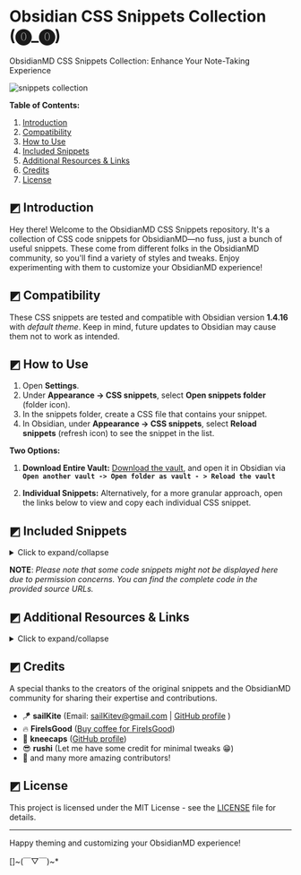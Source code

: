 # Obsidian CSS Snippets Collection (⓿_⓿)

ObsidianMD CSS Snippets Collection: Enhance Your Note-Taking Experience

<img src="https://i.imgur.com/cPa054W.png" alt="snippets collection">

**Table of Contents:**

1. [Introduction](#-Introduction)
2. [Compatibility](#-Compatibility)
3. [How to Use](#-How-to-Use)
4. [Included Snippets](#-Included-Snippets)
5. [Additional Resources & Links](#-Additional-Resources-&-Links)
6. [Credits](#-Credits)
7. [License](#-License)

## ◩ Introduction 

Hey there! Welcome to the ObsidianMD CSS Snippets repository. It's a collection of CSS code snippets for ObsidianMD—no fuss, just a bunch of useful snippets. These come from different folks in the ObsidianMD community, so you'll find a variety of styles and tweaks. Enjoy experimenting with them to customize your ObsidianMD experience!

## ◩ Compatibility

These CSS snippets are tested and compatible with Obsidian version **1.4.16** with *default theme*. Keep in mind, future updates to Obsidian may cause them not to work as intended.

## ◩ How to Use

1. Open **Settings**.
2. Under **Appearance → CSS snippets**, select **Open snippets folder** (folder icon).
3. In the snippets folder, create a CSS file that contains your snippet.
4. In Obsidian, under **Appearance → CSS snippets**, select **Reload snippets** (refresh icon) to see the snippet in the list.

**Two Options:**

1. **Download Entire Vault:**
[Download the vault](https://github.com/r-u-s-h-i-k-e-s-h/Obsidian-CSS-Snippets/archive/refs/heads/Collection.zip), and open it in Obsidian via **` Open another vault -> Open folder as vault - > Reload the vault `**

2. **Individual Snippets:**
Alternatively, for a more granular approach, open the links below to view and copy each individual CSS snippet.

## ◩ Included Snippets

<details>
  <summary>Click to expand/collapse</summary>

 - [Accented settings side headings](Snippets/Accented%20settings%20side%20headings.md)
 - [Author callout](Snippets/Author%20callout.md)
 - [Banner](Snippets/Banner.md)
 - [Bigger first letter](Snippets/Bigger%20first%20letter.md)
 - [Blockquote styling 01](Snippets/Blockquote%20styling%2001.md)
 - [Blockquote styling 02](Snippets/Blockquote%20styling%2002.md)
 - [Blockquote styling 03](Snippets/Blockquote%20styling%2003.md)
 - [Calendar styling](Snippets/Calendar%20styling.md)
 - [Callout icon to the top right corner](Snippets/Callout%20icon%20to%20the%20top%20right%20corner.md)
 - [Callout styling - 3 callouts](Snippets/Callout%20styling%20-%203%20callouts.md)
 - [Callout styling - Callout without icon](Snippets/Callout%20styling%20-%20Callout%20without%20icon.md)
 - [Callout styling - Celtic callout border](Snippets/Callout%20styling%20-%20Celtic%20callout%20border.md)
 - [Callout styling - Folder structure callout](Snippets/Callout%20styling%20-%20Folder%20structure%20callout.md)
 - [Callout styling - Gummy callout](Snippets/Callout%20styling%20-%20Gummy%20callout.md)
 - [Callout styling - Label callout](Snippets/Callout%20styling%20-%20Label%20callout.md)
 - [Callout styling - Leader list callout](Snippets/Callout%20styling%20-%20Leader%20list%20callout.md)
 - [Callout styling - Minimal callout](Snippets/Callout%20styling%20-%20Minimal%20callout.md)
 - [Callout styling - Old callouts](Snippets/Callout%20styling%20-%20Old%20callouts.md)
 - [Callout styling - Outlined callout](Snippets/Callout%20styling%20-%20Outlined%20callout.md)
 - [Callout styling - Power callouts](Snippets/Callout%20styling%20-%20Power%20callouts.md)
 - [Callout styling - Quote callout](Snippets/Callout%20styling%20-%20Quote%20callout.md)
 - [Callout styling - Scroller callout](Snippets/Callout%20styling%20-%20Scroller%20callout.md)
 - [Callout styling - Sleek callout (AnuPpuccin theme)](Snippets/Callout%20styling%20-%20Sleek%20callout%20(AnuPpuccin%20theme).md)
 - [Callout styling - Tabbed callout](Snippets/Callout%20styling%20-%20Tabbed%20callout.md)
 - [Callout styling - Theorem callout](Snippets/Callout%20styling%20-%20Theorem%20callout.md)
 - [Callout styling - Timeline callout](Snippets/Callout%20styling%20-%20Timeline%20callout.md)
 - [Callout styling - Wikipedia like infobox](Snippets/Callout%20styling%20-%20Wikipedia%20like%20infobox.md)
 - [Callout Styling 01 - Prism theme callout](Snippets/Callout%20Styling%2001%20-%20Prism%20theme%20callout.md)
 - [Callout styling 02](Snippets/Callout%20styling%2002.md)
 - [Canvas styling - Gradient canvas cards](Snippets/Canvas%20styling%20-%20Gradient%20canvas%20cards.md)
 - [Card layout](Snippets/Card%20layout.md)
 - [Card view](Snippets/Card%20view.md)
 - [Celtic inline title styling](Snippets/Celtic%20inline%20title%20styling.md)
 - [Checkboxes - AnuPpuccin theme](Snippets/Checkboxes%20-%20AnuPpuccin%20theme.md)
 - [Checkboxes - Minimal theme](Snippets/Checkboxes%20-%20Minimal%20theme.md)
 - [Checkboxes - Origami theme](Snippets/Checkboxes%20-%20Origami%20theme.md)
 - [Checkboxes - Priority checkboxes](Snippets/Checkboxes%20-%20Priority%20checkboxes.md)
 - [Checkboxes - Progress bar checkboxes](Snippets/Checkboxes%20-%20Progress%20bar%20checkboxes.md)
 - [Checkboxes - SlRvb's checkboxes (ITS theme)](Snippets/Checkboxes%20-%20SlRvb's%20checkboxes%20(ITS%20theme).md)
 - [Code block styling 01](Snippets/Code%20block%20styling%2001.md)
 - [Code block styling 02](Snippets/Code%20block%20styling%2002.md)
 - [Collapsible image caption callout](Snippets/Collapsible%20image%20caption%20callout.md)
 - [Coloured ribbon](Snippets/Coloured%20ribbon.md)
 - [Coloured tab header container](Snippets/Coloured%20tab%20header%20container.md)
 - [Colourful headings underline and divider](Snippets/Colourful%20headings%20underline%20and%20divider.md)
 - [Command palette styling 01](Snippets/Command%20palette%20styling%2001.md)
 - [Command palette styling 02](Snippets/Command%20palette%20styling%2002.md)
 - [Compact tabs](Snippets/Compact%20tabs.md)
 - [Empty tab styling](Snippets/Empty%20tab%20styling.md)
 - [Equally spaced dataview columns](Snippets/Equally%20spaced%20dataview%20columns.md)
 - [External link styling 01](Snippets/External%20link%20styling%2001.md)
 - [Faded emoji in tasks](Snippets/Faded%20emoji%20in%20tasks.md)
 - [File explorer styling - Folder description](Snippets/File%20explorer%20styling%20-%20Folder%20description.md)
 - [File explorer styling - Folder headers](Snippets/File%20explorer%20styling%20-%20Folder%20headers.md)
 - [File explorer styling - Rainbow folder background](Snippets/File%20explorer%20styling%20-%20Rainbow%20folder%20background.md)
 - [File explorer styling - Rainbow folder titles](Snippets/File%20explorer%20styling%20-%20Rainbow%20folder%20titles.md)
 - [Gradient Colored Icon Tabs](Snippets/Gradient%20Colored%20Icon%20Tabs.md)
 - [Heading indicators 01](Snippets/Heading%20indicators%2001.md)
 - [Heading indicators 02](Snippets/Heading%20indicators%2002.md)
 - [Hide ribbon on collapse](Snippets/Hide%20ribbon%20on%20collapse.md)
 - [Hide titlebar buttons and freeze the right-expand button](Snippets/Hide%20titlebar%20buttons%20and%20freeze%20the%20right-sidedock%20toggle%20button%20position.md)
 - [Hide window button panel](Snippets/Hide%20window%20button%20panel.md)
 - [Icon before headings](Snippets/Icon%20before%20headings.md)
 - [Image as a background 01](Snippets/Image%20as%20a%20background%2001.md)
 - [Image as a background 02](Snippets/Image%20as%20a%20background%2002.md)
 - [Image description when hover](Snippets/Image%20description%20when%20hover.md)
 - [Image gallery](Snippets/Image%20gallery.md)
 - [Image grid](Snippets/Image%20grid.md)
 - [Image styling - Zoom image](Snippets/Image%20styling%20-%20Zoom%20image.md)
 - [Image tweak](Snippets/Image%20tweak.md)
 - [Kanban styling - background based on tag](Snippets/Kanban%20styling%20-%20background%20based%20on%20tag.md)
 - [Kanban styling - Notion like Kanban board](Snippets/Kanban%20styling%20-%20Notion%20like%20Kanban%20board.md)
 - [Kanban styling - background customized](Snippets/Kanban%20styling%20-%20background%20customized.md)
 - [Left aligned note header](Snippets/Left%20aligned%20note%20header.md)
 - [Link styling 01](Snippets/Link%20styling%2001.md)
 - [Loading screen tweak](Snippets/Loading%20screen%20tweak.md)
 - [Multicolumn note](Snippets/Multicolumn%20note.md)
 - [New note button](Snippets/New%20note%20button.md)
 - [Note icon](Snippets/Note%20icon.md)
 - [Outline numbering](Snippets/Outline%20numbering.md)
 - [Pinned tab styling](Snippets/Pinned%20tab%20styling.md)
 - [Popover border](Snippets/Popover%20border.md)
 - [Progress bar styling](Snippets/Progress%20bar%20styling.md)
 - [Properties into two columns](Snippets/Properties%20into%20two%20columns.md)
 - [Properties on hover](Snippets/Properties%20on%20hover.md)
 - [Safari tabs](Snippets/Safari%20tabs.md)
 - [Show note header on hover](Snippets/Show%20note%20header%20on%20hover.md)
 - [Sidenote callout 01](Snippets/Sidenote%20callout%2001.md)
 - [Sidenote callout 02](Snippets/Sidenote%20callout%2002.md)
 - [Spoiler text](Snippets/Spoiler%20text.md)
 - [Table styling - Centred table](Snippets/Table%20styling%20-%20Centred%20table.md)
 - [Table styling - Left column header](Snippets/Table%20styling%20-%20Left%20column%20header.md)
 - [Table styling - Rounded corners](Snippets/Table%20styling%20-%20Rounded%20corners.md)
 - [Tabs styling - Square tabs](Snippets/Tabs%20styling%20-%20Square%20tabs.md)
 - [Tabs styling - Stacked tabbed minimal tweak](Snippets/Tabs%20styling%20-%20Stacked%20tabbed%20minimal%20tweak.md)
 - [Tag styling - Hide hash symbol](Snippets/Tag%20styling%20-%20Hide%20hash%20symbol.md)
 - [Tag styling 01](Snippets/Tag%20styling%2001.md)
 - [Tags styling - Rainbow tags](Snippets/Tags%20styling%20-%20Rainbow%20tags.md)
 - [Tags styling - Target specific tag](Snippets/Tags%20styling%20-%20Target%20specific%20tag.md)
 - [Tooltip styling](Snippets/Tooltip%20styling.md)
 - [Unordered list styling 01](Snippets/Unordered%20list%20styling%2001.md)
 - [Unordered list styling 02](Snippets/Unordered%20list%20styling%2002.md)
 - [Vertical label arrangement](Snippets/Vertical%20label%20arrangement.md)

</details>

**NOTE**: _Please note that some code snippets might not be displayed here due to permission concerns. You can find the complete code in the provided source URLs._

## ◩ Additional Resources & Links

<details>
  <summary>Click to expand/collapse</summary>

- ⁠[#appearance](https://discord.com/channels/686053708261228577/702656734631821413) - Obsidian discord
- [Obsidian CSS Quick Guide](https://forum.obsidian.md/t/obsidian-css-quick-guide/58178) (forum) (mostly about using the inspector) -
- [CSS Variables at Obsidian Dev Docs](https://docs.obsidian.md/Reference/CSS+variables/CSS+variables)
- replete / [obsidian-minimal-theme-css-snippets](https://github.com/replete/obsidian-minimal-theme-css-snippets)
- efemkay / [obsidian-modular-css-layout](https://github.com/efemkay/obsidian-modular-css-layout#wide-views)
- SlRvb's [snippets collection](https://github.com/SlRvb/Obsidian--ITS-Theme/tree/main/Snippets) | [Guide](https://publish.obsidian.md/slrvb-docs/ITS+Theme/ITS+Theme)
- zamsyt / [obsidian-snippets](https://github.com/zamsyt/obsidian-snippets)
- ElsaTam /  [Obsidian-Stuff](https://github.com/ElsaTam/Obsidian-Stuff)
- KuiyueRO / [Obsidian-Miner](https://github.com/KuiyueRO/Obsidian-Miner)
- HandaArchitect / [obsidian-banner-snippet](https://github.com/HandaArchitect/obsidian-banner-snippet)
- sailKiteV / [Obsidian-Snippets-and-Demos](https://github.com/sailKiteV/Obsidian-Snippets-and-Demos?tab=readme-ov-file)
- TfTHacker / [DashboardPlusPlus](https://github.com/TfTHacker/DashboardPlusPlus)
- eb2ai / [My-Checklists-and-Icons](https://github.com/eb2ai/My-Checklists-and-Icons?tab=readme-ov-file)
- felixqueisler / [Obsidian-FileLink-Styling](https://github.com/felixqueisler/Obsidian-FileLink-Styling)
- xhuajin / [obsidian-sidenote-callout](https://github.com/xhuajin/obsidian-sidenote-callout/tree/main)

</details>

## ◩ Credits

A special thanks to the creators of the original snippets and the ObsidianMD community for sharing their expertise and contributions.

- 🪁 **sailKite** (Email: sailKitev@gmail.com | [GitHub profile](https://github.com/sailKiteV) )
- 🔥 **FireIsGood** ([Buy coffee for FireIsGood](https://ko-fi.com/fireisgood))
- 💎 **kneecaps** ([GitHub profile](https://github.com/7368697661))
- 😎 **rushi** (Let me have some credit for minimal tweaks 😁)
- 💖 and many more amazing contributors!


## ◩ License

This project is licensed under the MIT License - see the [LICENSE](LICENSE) file for details.

---

Happy theming and customizing your ObsidianMD experience!

[]~(￣▽￣)~*

